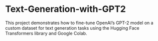# Text-Generation-with-GPT2
This project demonstrates how to fine-tune OpenAI’s GPT-2 model on a custom dataset for text generation tasks using the Hugging Face Transformers library and Google Colab.
